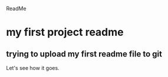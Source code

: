 ReadMe
# my first project readme

## trying to upload my first readme file to git

Let's see how it goes.